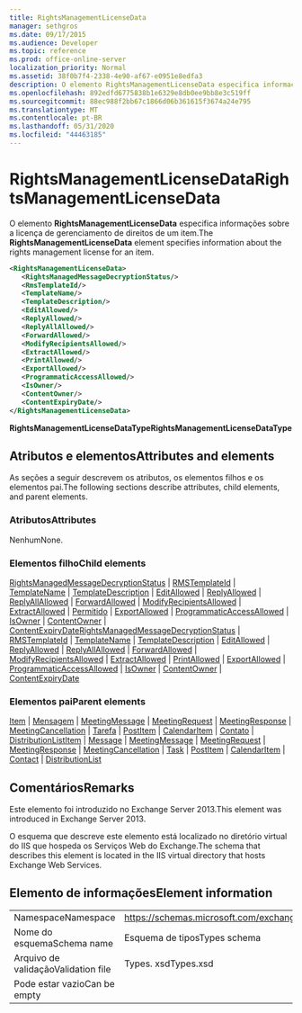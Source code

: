 ```yaml
---
title: RightsManagementLicenseData
manager: sethgros
ms.date: 09/17/2015
ms.audience: Developer
ms.topic: reference
ms.prod: office-online-server
localization_priority: Normal
ms.assetid: 38f0b7f4-2338-4e90-af67-e0951e8edfa3
description: O elemento RightsManagementLicenseData especifica informações sobre a licença de gerenciamento de direitos de um item.
ms.openlocfilehash: 892edfd6775838b1e6329e8db0ee9bb8e3c519ff
ms.sourcegitcommit: 88ec988f2bb67c1866d06b361615f3674a24e795
ms.translationtype: MT
ms.contentlocale: pt-BR
ms.lasthandoff: 05/31/2020
ms.locfileid: "44463185"
---
```

# <a name="rightsmanagementlicensedata"></a><span data-ttu-id="3a119-103">RightsManagementLicenseData</span><span class="sxs-lookup"><span data-stu-id="3a119-103">RightsManagementLicenseData</span></span>

<span data-ttu-id="3a119-104">O elemento **RightsManagementLicenseData** especifica informações sobre a licença de gerenciamento de direitos de um item.</span><span class="sxs-lookup"><span data-stu-id="3a119-104">The **RightsManagementLicenseData** element specifies information about the rights management license for an item.</span></span> 
  
```XML
<RightsManagementLicenseData>
   <RightsManagedMessageDecryptionStatus/>
   <RmsTemplateId/>
   <TemplateName/>
   <TemplateDescription/>
   <EditAllowed/>
   <ReplyAllowed/>
   <ReplyAllAllowed/>
   <ForwardAllowed/>
   <ModifyRecipientsAllowed/>
   <ExtractAllowed/>
   <PrintAllowed/>
   <ExportAllowed/>
   <ProgrammaticAccessAllowed/>
   <IsOwner/>
   <ContentOwner/>
   <ContentExpiryDate/>
</RightsManagementLicenseData>
```

 <span data-ttu-id="3a119-105">**RightsManagementLicenseDataType**</span><span class="sxs-lookup"><span data-stu-id="3a119-105">**RightsManagementLicenseDataType**</span></span>
## <a name="attributes-and-elements"></a><span data-ttu-id="3a119-106">Atributos e elementos</span><span class="sxs-lookup"><span data-stu-id="3a119-106">Attributes and elements</span></span>

<span data-ttu-id="3a119-107">As seções a seguir descrevem os atributos, os elementos filhos e os elementos pai.</span><span class="sxs-lookup"><span data-stu-id="3a119-107">The following sections describe attributes, child elements, and parent elements.</span></span>
  
### <a name="attributes"></a><span data-ttu-id="3a119-108">Atributos</span><span class="sxs-lookup"><span data-stu-id="3a119-108">Attributes</span></span>

<span data-ttu-id="3a119-109">Nenhum</span><span class="sxs-lookup"><span data-stu-id="3a119-109">None.</span></span>
  
### <a name="child-elements"></a><span data-ttu-id="3a119-110">Elementos filho</span><span class="sxs-lookup"><span data-stu-id="3a119-110">Child elements</span></span>

<span data-ttu-id="3a119-111">[RightsManagedMessageDecryptionStatus](rightsmanagedmessagedecryptionstatus.md)  |  [RMSTemplateId](rmstemplateid.md)  |  [TemplateName](templatename.md)  |  [TemplateDescription](templatedescription.md)  |  [EditAllowed](editallowed.md)  |  [ReplyAllowed](replyallowed.md)  |  [ReplyAllAllowed](replyallallowed.md)  |  [ForwardAllowed](forwardallowed.md)  |  [ModifyRecipientsAllowed](modifyrecipientsallowed.md)  |  [ExtractAllowed](extractallowed.md)  |  [Permitido](printallowed.md)  |  [ExportAllowed](exportallowed.md)  |  [ProgrammaticAccessAllowed](programmaticaccessallowed.md)  |  [IsOwner](isowner.md)  |  [ContentOwner](contentowner.md)  |  [ContentExpiryDate](contentexpirydate.md)</span><span class="sxs-lookup"><span data-stu-id="3a119-111">[RightsManagedMessageDecryptionStatus](rightsmanagedmessagedecryptionstatus.md) | [RMSTemplateId](rmstemplateid.md) | [TemplateName](templatename.md) | [TemplateDescription](templatedescription.md) | [EditAllowed](editallowed.md) | [ReplyAllowed](replyallowed.md) | [ReplyAllAllowed](replyallallowed.md) | [ForwardAllowed](forwardallowed.md) | [ModifyRecipientsAllowed](modifyrecipientsallowed.md) | [ExtractAllowed](extractallowed.md) | [PrintAllowed](printallowed.md) | [ExportAllowed](exportallowed.md) | [ProgrammaticAccessAllowed](programmaticaccessallowed.md) | [IsOwner](isowner.md) | [ContentOwner](contentowner.md) | [ContentExpiryDate](contentexpirydate.md)</span></span>
  
### <a name="parent-elements"></a><span data-ttu-id="3a119-112">Elementos pai</span><span class="sxs-lookup"><span data-stu-id="3a119-112">Parent elements</span></span>

<span data-ttu-id="3a119-113">[Item](item.md)  |  [Mensagem](message-ex15websvcsotherref.md)  |  [MeetingMessage](meetingmessage.md)  |  [MeetingRequest](meetingrequest.md)  |  [MeetingResponse](meetingresponse.md)  |  [MeetingCancellation](meetingcancellation.md)  |  [Tarefa](task.md)  |  [PostItem](postitem.md)  |  [CalendarItem](calendaritem.md)  |  [Contato](contact.md)  |  [DistributionList](distributionlist.md)</span><span class="sxs-lookup"><span data-stu-id="3a119-113">[Item](item.md) | [Message](message-ex15websvcsotherref.md) | [MeetingMessage](meetingmessage.md) | [MeetingRequest](meetingrequest.md) | [MeetingResponse](meetingresponse.md) | [MeetingCancellation](meetingcancellation.md) | [Task](task.md) | [PostItem](postitem.md) | [CalendarItem](calendaritem.md) | [Contact](contact.md) | [DistributionList](distributionlist.md)</span></span>
  
## <a name="remarks"></a><span data-ttu-id="3a119-114">Comentários</span><span class="sxs-lookup"><span data-stu-id="3a119-114">Remarks</span></span>

<span data-ttu-id="3a119-115">Este elemento foi introduzido no Exchange Server 2013.</span><span class="sxs-lookup"><span data-stu-id="3a119-115">This element was introduced in Exchange Server 2013.</span></span>
  
<span data-ttu-id="3a119-116">O esquema que descreve este elemento está localizado no diretório virtual do IIS que hospeda os Serviços Web do Exchange.</span><span class="sxs-lookup"><span data-stu-id="3a119-116">The schema that describes this element is located in the IIS virtual directory that hosts Exchange Web Services.</span></span>
  
## <a name="element-information"></a><span data-ttu-id="3a119-117">Elemento de informações</span><span class="sxs-lookup"><span data-stu-id="3a119-117">Element information</span></span>

|||
|:-----|:-----|
|<span data-ttu-id="3a119-118">Namespace</span><span class="sxs-lookup"><span data-stu-id="3a119-118">Namespace</span></span>  <br/> |https://schemas.microsoft.com/exchange/services/2006/types  <br/> |
|<span data-ttu-id="3a119-119">Nome do esquema</span><span class="sxs-lookup"><span data-stu-id="3a119-119">Schema name</span></span>  <br/> |<span data-ttu-id="3a119-120">Esquema de tipos</span><span class="sxs-lookup"><span data-stu-id="3a119-120">Types schema</span></span>  <br/> |
|<span data-ttu-id="3a119-121">Arquivo de validação</span><span class="sxs-lookup"><span data-stu-id="3a119-121">Validation file</span></span>  <br/> |<span data-ttu-id="3a119-122">Types. xsd</span><span class="sxs-lookup"><span data-stu-id="3a119-122">Types.xsd</span></span>  <br/> |
|<span data-ttu-id="3a119-123">Pode estar vazio</span><span class="sxs-lookup"><span data-stu-id="3a119-123">Can be empty</span></span>  <br/> ||
   

